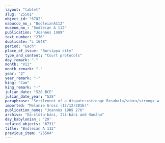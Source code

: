 ```yaml
---
layout: "tablet"
slug: "25501"
object_id: "6782"
nabucco_no_: "BodleianA112"
museum_no_: "Bodleian A 112"
publication: "Joannès 1989"
text_number: "276"
duplicate: "L 1648"
period: "Each"
place_of_issue: "Borsippa city"
type_and_content: "Court protocols"
day_remark: "-"
month: "VII"
month_remark: "-"
year: "2"
year_remark: "-"
king: "Cam"
king_remark: "-"
julian_date: "528 BCE"
julian_date_year: "528"
paraphrase: "Settlement of a dispute:<strong> B<sub>1</sub></strong> will bring along (<em>abāku</em>) <strong><sup>f</sup>C</strong> until the 5<sup>th</sup> Arahsamna. He mutually put an end to his argument (<em>dibbu</em> <em>qat&ucirc;</em> D-stem) with <strong>A</strong> concerning the compensation payment (<em>mandattu</em>). If <strong>B<sub>1</sub></strong> does not bring <strong><sup>f</sup>C</strong>, he will give <strong>A</strong> 0;0.1 kor (6 l) flour (<em>qēmu</em>) per day as compensation payment of <strong><sup>f</sup>C</strong>. <strong>A</strong> will pay <strong>B<sub>1</sub></strong> 1 kor (180 l) of dates of the harvest of the field (<em>ebūr eqli</em>) of <strong><sup>f</sup>B<sub>2</sub></strong>, wife of<strong> B<sub>1</sub></strong>, which is the remainder (<em>rēhu</em>) at the disposal of (<em>ina pāni</em>) <strong>A</strong>. 2 witnesses and the scribe.<br /> &nbsp;<br /> <strong>A</strong> = &Scaron;iriktu/Lūṣi-ana-nūr-Marduk//Ilī-bāni; <strong>B<sub>1</sub></strong> = Nab&ucirc;-mukīn-zēri/Gimillu//Ibnāya; <strong><sup>f</sup>B<sub>2</sub></strong> = <sup>f</sup>Amat-Sutīti; <strong><sup>f</sup>C</strong> = <sup>f</sup>Nanāya-ittia; Scribe = Nab&ucirc;-ēṭir/Mār-bīti-iddin//Raksu<br /> &nbsp;"
imported: "Melanie Gross (12/12/2016)"
publication_name: "Joannès 1989 276"
archive: "Ea-ilūtu-bāni, Ilī-bāni and Nanāhu"
day_babylonian_: "29"
related_objects: "6731"
title: "Bodleian A 112"
previous_item: "25504"
---
```

